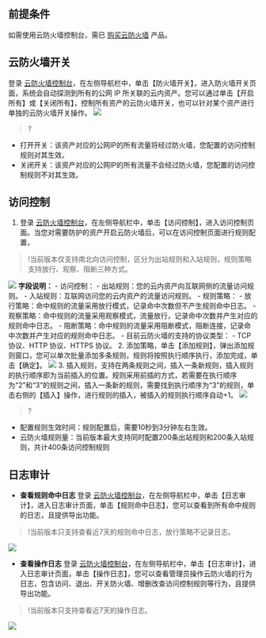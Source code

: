 ## 前提条件
如需使用云防火墙控制台，需已 [购买云防火墙](https://buy.cloud.tencent.com/cfw) 产品。
## 云防火墙开关
登录 [云防火墙控制台](https://console.cloud.tencent.com/cfw)，在左侧导航栏中，单击【防火墙开关】，进入防火墙开关页面，系统会自动探测到所有的公网 IP 所关联的云内资产。您可以通过单击【开启所有】或【关闭所有】，控制所有资产的云防火墙开关，也可以针对某个资产进行单独的云防火墙开关操作。
![](https://main.qcloudimg.com/raw/373e458eb2f5cacc8b1b65133e722f7d.png)
>?
- 打开开关：该资产对应的公网IP的所有流量将经过防火墙，您配置的访问控制规则对其生效。
- 关闭开关：该资产对应的公网IP的所有流量不会经过防火墙，您配置的访问控制规则不对其生效。
## 访问控制

1. 登录 [云防火墙控制台](https://console.cloud.tencent.com/cfw)，在左侧导航栏中，单击【访问控制】，进入访问控制页面。当您对需要防护的资产开启云防火墙后，可以在访问控制页面进行规则配置，
>!当前版本仅支持南北向访问控制，区分为出站规则和入站规则，规则策略支持放行、观察、阻断三种方式。
>
![](https://main.qcloudimg.com/raw/e24dd5dd7db01bf28a49500569674377.png)
**字段说明：**
	- 访问控制：
		- 出站规则：您的云内资产向互联网侧的流量访问规则。
		- 入站规则：互联网访问您的云内资产的流量访问规则。
	- 规则策略：
		- 放行策略：命中规则的流量采用放行模式，记录命中次数但不产生规则命中日志。
		- 观察策略：命中规则的流量采用观察模式，流量放行，记录命中次数并产生对应的规则命中日志。
		- 阻断策略：命中规则的流量采用阻断模式，阻断连接，记录命中次数并产生对应的规则命中日志。
	- 目前云防火墙的支持的协议类型：
		- TCP 协议、HTTP 协议、HTTPS 协议。
2. 添加策略，单击【添加规则】，弹出添加规则窗口，您可以单次批量添加多条规则，规则将按照执行顺序执行，添加完成，单击【确定】。
![](https://main.qcloudimg.com/raw/4df2f626e72960dfc7a6efead6520ef9.png)
3. 插入规则，支持在两条规则之间，插入一条新规则，插入规则的执行顺序即为当前插入的位置。规则采用前插的方式，若需要在执行顺序为“2”和“3”的规则之间，插入一条新的规则，需要找到执行顺序为“3”的规则，单击右侧的【插入】操作，进行规则的插入，被插入的规则执行顺序自动+1。
![](https://main.qcloudimg.com/raw/ca28af4b548e976ee75313cd3fc2feb8.png)

>?
- 配置规则生效时间：规则配置后，需要10秒到3分钟左右生效。
- 云防火墙规则量：当前版本最大支持同时配置200条出站规则和200条入站规则，共计400条访问控制规则

## 日志审计
- **查看规则命中日志**
登录 [云防火墙控制台](https://console.cloud.tencent.com/cfw)，在左侧导航栏中，单击【日志审计】，进入日志审计页面，单击【规则命中日志】，您可以查看到所有命中规则的日志，且提供导出功能。
>!当前版本只支持查看近7天的规则命中日志，放行策略不记录日志。
>
![](https://main.qcloudimg.com/raw/844f6f4b5c26f6f40d191eb6445de9db.png)
- **查看操作日志**
登录 [云防火墙控制台](https://console.cloud.tencent.com/cfw)，在左侧导航栏中，单击【日志审计】，进入日志审计页面，单击【操作日志】，您可以查看管理员操作云防火墙的行为日志，包含访问、退出、开关防火墙、增删改查访问控制规则等行为，且提供导出功能。
>!当前版本只支持查看近7天的操作日志。
>
![](https://main.qcloudimg.com/raw/c45427ba22459e5fdb5e215d4c984605.png)
